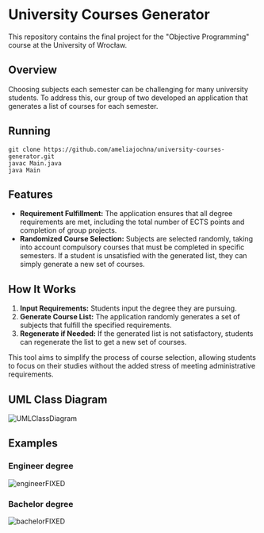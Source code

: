 # University Courses Generator

This repository contains the final project for the "Objective Programming" course at the University of Wrocław.

## Overview

Choosing subjects each semester can be challenging for many university students. To address this, our group of two developed an application that generates a list of courses for each semester.

## Running

```console
git clone https://github.com/ameliajochna/university-courses-generator.git
javac Main.java
java Main

```

## Features

- **Requirement Fulfillment:** The application ensures that all degree requirements are met, including the total number of ECTS points and completion of group projects.
- **Randomized Course Selection:** Subjects are selected randomly, taking into account compulsory courses that must be completed in specific semesters. If a student is unsatisfied with the generated list, they can simply generate a new set of courses.

## How It Works

1. **Input Requirements:** Students input the degree they are pursuing.
1. **Generate Course List:** The application randomly generates a set of subjects that fulfill the specified requirements.
1. **Regenerate if Needed:** If the generated list is not satisfactory, students can regenerate the list to get a new set of courses.

This tool aims to simplify the process of course selection, allowing students to focus on their studies without the added stress of meeting administrative requirements.

## UML Class Diagram

![UMLClassDiagram](https://github.com/ameliajochna/university-courses-generator/assets/62848107/e6b3fdf0-2070-48ba-8064-31cab92f7ef4)

## Examples

### Engineer degree

![engineerFIXED](https://github.com/ameliajochna/university-courses-generator/assets/62848107/cd57d059-311b-47db-8f46-4c8a9d95c2f3)

### Bachelor degree

![bachelorFIXED](https://github.com/ameliajochna/university-courses-generator/assets/62848107/80bf5805-f5a4-4f41-8723-f93772dfd161)





